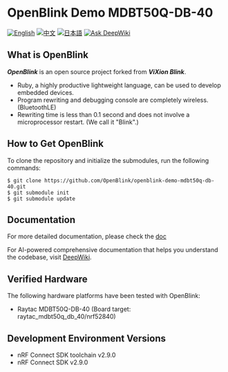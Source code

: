 # OpenBlink Demo MDBT50Q-DB-40

[![English](https://img.shields.io/badge/language-English-blue.svg)](README.md)
[![中文](https://img.shields.io/badge/language-中文-red.svg)](README.zh-CN.md)
[![日本語](https://img.shields.io/badge/language-日本語-green.svg)](README.ja.md)
[![Ask DeepWiki](https://deepwiki.com/badge.svg)](https://deepwiki.com/OpenBlink/openblink-demo-mdbt50q-db-40)

## What is OpenBlink

**_OpenBlink_** is an open source project forked from **_ViXion Blink_**.

- Ruby, a highly productive lightweight language, can be used to develop embedded devices.
- Program rewriting and debugging console are completely wireless. (BluetoothLE)
- Rewriting time is less than 0.1 second and does not involve a microprocessor restart. (We call it "Blink".)

## How to Get OpenBlink

To clone the repository and initialize the submodules, run the following commands:

```console
$ git clone https://github.com/OpenBlink/openblink-demo-mdbt50q-db-40.git
$ git submodule init
$ git submodule update
```

## Documentation

For more detailed documentation, please check the [doc](./doc)

For AI-powered comprehensive documentation that helps you understand the codebase, visit [DeepWiki](https://deepwiki.com/OpenBlink/openblink-demo-mdbt50q-db-40).

## Verified Hardware

The following hardware platforms have been tested with OpenBlink:

- Raytac MDBT50Q-DB-40 (Board target: raytac_mdbt50q_db_40/nrf52840)

## Development Environment Versions

- nRF Connect SDK toolchain v2.9.0
- nRF Connect SDK v2.9.0
